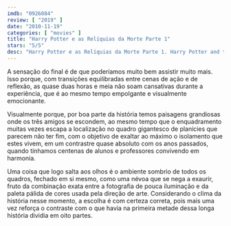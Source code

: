 ```yaml
---
imdb: "0926084"
review: [ "2019" ]
date: "2010-11-19"
categories: [ "movies" ]
title: "Harry Potter e as Relíquias da Morte Parte 1"
stars: "5/5"
desc: "Harry Potter e as Relíquias da Morte Parte 1. Harry Potter and the Deathly Hallows: Part 1 (UK, 2010). Dirigido por David Yates. Escrito por Steve Kloves, J.K. Rowling. Com Bill Nighy, Emma Watson, Richard Griffiths, Harry Melling, Daniel Radcliffe, Julie Walters, Bonnie Wright, Rupert Grint, Ian Kelly."
---
```

A sensação do final é de que poderíamos muito bem assistir muito mais. Isso porque, com transições equilibradas entre cenas de ação e de reflexão, as quase duas horas e meia não soam cansativas durante a experiência, que é ao mesmo tempo empolgante e visualmente emocionante.

Visualmente porque, por boa parte da história temos paisagens grandiosas onde os três amigos se escondem, ao mesmo tempo que o enquadramento muitas vezes escapa a localização no quadro gigantesco de planícies que parecem não ter fim, com o objetivo de exaltar ao máximo o isolamento que estes vivem, em um contrastre quase absoluto com os anos passados, quando tínhamos centenas de alunos e professores convivendo em harmonia.

Uma coisa que logo salta aos olhos é o ambiente sombrio de todos os quadros, fechado em si mesmo, como uma névoa que se nega a exaurir, fruto da combinação exata entre a fotografia de pouca iluminação e da paleta pálida de cores usada pela direção de arte. Considerando o clima da história nesse momento, a escolha é com certeza correta, pois mais uma vez reforça o contraste com o que havia na primeira metade dessa longa história dividia em oito partes.

